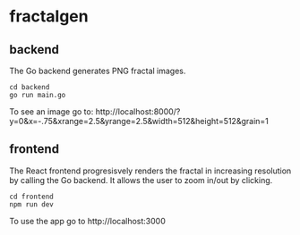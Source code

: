 # fractalgen

## backend
The Go backend generates PNG fractal images.
```
cd backend 
go run main.go
```

To see an image go to: http://localhost:8000/?y=0&x=-.75&xrange=2.5&yrange=2.5&width=512&height=512&grain=1

## frontend
The React frontend progresisvely renders the fractal in increasing resolution by calling the Go backend. It allows the user to zoom in/out by clicking.
```
cd frontend
npm run dev
```

To use the app go to http://localhost:3000
